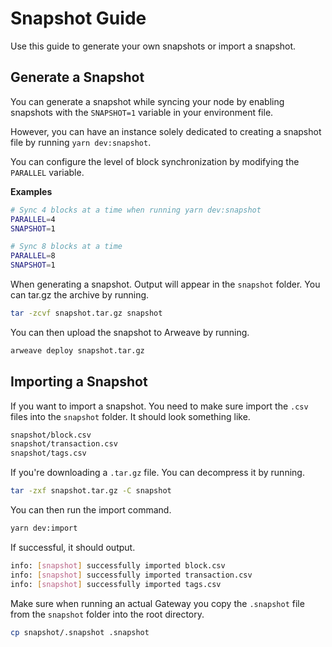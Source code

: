 # Snapshot Guide

Use this guide to generate your own snapshots or import a snapshot.

## Generate a Snapshot

You can generate a snapshot while syncing your node by enabling snapshots with the `SNAPSHOT=1` variable in your environment file.

However, you can have an instance solely dedicated to creating a snapshot file by running `yarn dev:snapshot`.

You can configure the level of block synchronization by modifying the `PARALLEL` variable.

**Examples**

```bash
# Sync 4 blocks at a time when running yarn dev:snapshot
PARALLEL=4
SNAPSHOT=1
```

```bash
# Sync 8 blocks at a time
PARALLEL=8
SNAPSHOT=1
```

When generating a snapshot. Output will appear in the `snapshot` folder. You can tar.gz the archive by running.

```bash
tar -zcvf snapshot.tar.gz snapshot
```

You can then upload the snapshot to Arweave by running.

```bash
arweave deploy snapshot.tar.gz
```

## Importing a Snapshot

If you want to import a snapshot. You need to make sure import the `.csv` files into the `snapshot` folder. It should look something like.

```bash
snapshot/block.csv
snapshot/transaction.csv
snapshot/tags.csv
```

If you're downloading a `.tar.gz` file. You can decompress it by running.

```bash
tar -zxf snapshot.tar.gz -C snapshot
```

You can then run the import command.

```bash
yarn dev:import
```

If successful, it should output.

```bash
info: [snapshot] successfully imported block.csv
info: [snapshot] successfully imported transaction.csv
info: [snapshot] successfully imported tags.csv
```

Make sure when running an actual Gateway you copy the `.snapshot` file from the `snapshot` folder into the root directory.

```bash
cp snapshot/.snapshot .snapshot
```